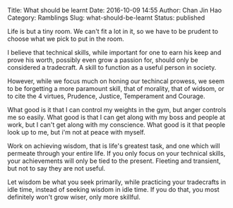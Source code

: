 Title: What should be learnt
Date: 2016-10-09 14:55
Author: Chan Jin Hao
Category: Ramblings
Slug: what-should-be-learnt
Status: published

Life is but a tiny room. We can't fit a lot in it, so we have to be prudent to choose what we pick to put in the room.

I believe that technical skills, while important for one to earn his keep and prove his worth, possibly even grow a passion for, should only be considered a tradecraft. A skill to function as a useful person in society.

However, while we focus much on honing our techincal prowess, we seem to be forgetting a more paramount skill, that of morality, that of widsom, or to cite the 4 virtues, Prudence, Justice, Temperament and Courage.

What good is it that I can control my weights in the gym, but anger controls me so easily. What good is that I can get along with my boss and people at work, but I can't get along with my conscience. What good is it that people look up to me, but i'm not at peace with myself.

Work on achieving wisdom, that is life's greatest task, and one which will permeate through your entire life. If you only focus on your technical skills, your achievements will only be tied to the present. Fleeting and transient, but not to say they are not useful.

Let wisdom be what you seek primarily, while practicing your tradecrafts in idle time, instead of seeking wisdom in idle time. If you do that, you most definitely won't grow wiser, only more skillful.
